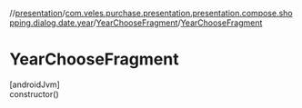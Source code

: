 //[presentation](../../../index.md)/[com.veles.purchase.presentation.presentation.compose.shopping.dialog.date.year](../index.md)/[YearChooseFragment](index.md)/[YearChooseFragment](-year-choose-fragment.md)

# YearChooseFragment

[androidJvm]\
constructor()
